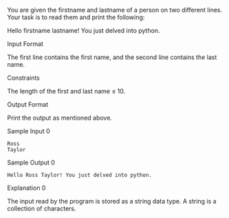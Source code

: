 You are given the firstname and lastname of a person on two different lines. Your task is to read them and print the following:

Hello firstname lastname! You just delved into python.

Input Format

The first line contains the first name, and the second line contains the last name.

Constraints

The length of the first and last name ≤ 10.

Output Format

Print the output as mentioned above.

Sample Input 0
```
Ross
Taylor
```
Sample Output 0
```
Hello Ross Taylor! You just delved into python.
```
Explanation 0

The input read by the program is stored as a string data type. A string is a collection of characters.